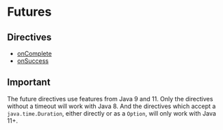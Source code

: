 # Futures

## Directives

* [onComplete](onComplete.md)
* [onSuccess](onSuccess.md)

## Important

The future directives use features from Java 9 and 11. Only the directives without a timeout will work with Java 8.
And the directives which accept a `java.time.Duration`, either directly or as a `Option`, 
will only work with Java 11+. 